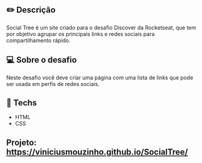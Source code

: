 ## ✏️ Descrição
Social Tree é um site criado para o desafio Discover da Rocketseat, que tem por objetivo agrupar os principais links e redes sociais para compartilhamento rápido.

## 💻 Sobre o desafio

Neste desafio você deve criar uma página com uma lista de links que pode ser usada em perfis de redes sociais.

## 🚀 **Techs**

- HTML
- CSS

## Projeto: https://viniciusmouzinho.github.io/SocialTree/
